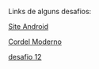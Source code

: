 Links de alguns desafios:

<a href="https://cristhianmichels.github.io/Html-Css/Curso-em-Video/desafios/Site Android Correto">Site Android</a>

<a href="https://cristhianmichels.github.io/Html-Css/Curso-em-Video/desafios/Cordel-Moderno">Cordel Moderno</a>

<a href="https://cristhianmichels.github.io/HTML-CSS/desafios/desafio12">desafio 12</a>

